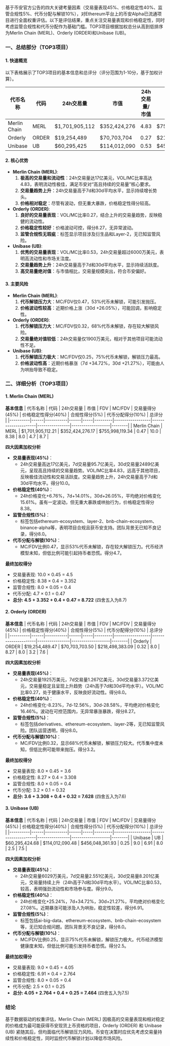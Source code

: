 基于币安官方公告的四大关键考量因素（交易量表现45%、价格稳定性40%、监管合规性5%、代币分配与解锁10%），对Ethereum平台上的币安Alpha已流通项目进行全面权重评估。以下是评估结果，重点关注交易量表现和价格稳定性，同时考虑监管合规性和代币分配作为基础门槛。TOP3项目根据加权总分从高到低排序为Merlin Chain (MERL)、Orderly (ORDER)和Unibase (UB)。

### 一、总结部分（TOP3项目）

#### 1. 快速概览
以下表格展示了TOP3项目的基本信息和总评分（评分范围为1-10分，基于加权计算）。

| 代币名称 | 代码 | 24h交易量 | 市值 | 24h交易量/市值 | FDV | MC/FDV | 总评分 |
|----------|------|-----------|------|----------------|-----|---------|--------|
| Merlin Chain | MERL | $1,701,905,112 | $352,424,276 | 4.83 | $755,998,119 | 0.47 | 8.7 |
| Orderly | ORDER | $19,254,489 | $70,703,704 | 0.27 | $218,498,383 | 0.32 | 7.6 |
| Unibase | UB | $60,295,425 | $114,012,090 | 0.53 | $456,048,362 | 0.25 | 7.5 |

#### 2. 核心优势
- **Merlin Chain (MERL)**:
  1. **极高的交易量和流动性**：24h交易量达17亿美元，VOL/MC比率高达4.83，表明流动性极佳，满足币安对“高且持续的交易量”核心要求。
  2. **交易量趋势上升**：24h交易量高于7d和30d平均水平，显示持续增长势头。
  3. **价格相对稳定**：尽管有波动，但无重大暴跌，价格稳定性得分较高。
- **Orderly (ORDER)**:
  1. **良好的交易量表现**：VOL/MC比率0.27，结合上升的交易量趋势，反映稳健的流动性。
  2. **价格稳定性较好**：价格波动可控，得分8.27，无异常波动。
  3. **监管合规性无瑕疵**：标签显示项目涉及衍生品和Layer-2，无已知监管风险。
- **Unibase (UB)**:
  1. **优秀的交易量表现**：VOL/MC比率0.53，24h交易量超过6000万美元，表明高流动性和市场关注度。
  2. **交易量趋势上升**：24h交易量高于7d和30d平均水平，显示持续活跃度。
  3. **高交易量绝对值**：与市值相比，交易量规模突出，符合币安偏好。

#### 3. 主要风险
- **Merlin Chain (MERL)**:
  1. **代币解锁压力大**：MC/FDV仅0.47，53%代币未解锁，可能引发抛压。
  2. **价格波动性较高**：近期价格上涨（30d +26.05%），可能回调，影响稳定性。
- **Orderly (ORDER)**:
  1. **代币解锁压力大**：MC/FDV仅0.32，68%代币未解锁，存在较大解锁风险。
  2. **交易量绝对值较低**：24h交易量仅1900万美元，相对于其他项目可能流动性不足。
- **Unibase (UB)**:
  1. **代币解锁压力极大**：MC/FDV仅0.25，75%代币未解锁，解锁压力最高。
  2. **价格波动性高**：近期价格暴涨（7d +34.72%，30d +21.27%），可能由人为哄抬导致不稳定。

### 二、详细分析（TOP3项目）

#### 1. Merlin Chain (MERL)
**基本信息**
| 代币名称 | 代码 | 24h交易量 | 市值 | FDV | MC/FDV | 交易量得分(45%) | 价格稳定性得分(40%) | 合规性得分(5%) | 代币分配得分(10%) | 总评分 |
|----------|------|-----------|------|-----|---------|------------------|---------------------|----------------|-------------------|--------|
| Merlin Chain | MERL | $1,701,905,112.21 | $352,424,276.17 | $755,998,119.34 | 0.47 | 10.0 | 8.38 | 8.0 | 4.7 | 8.7 |

**四大因素加权分析**
- **交易量表现(45%)**： 
  - 24h交易量高达17亿美元，7d交易量95.7亿美元，30d交易量2489亿美元，呈现高且持续的交易量趋势。VOL/MC比率4.83，远高于其他项目，反映极佳流动性和交易活跃度。交易量趋势上升，24h交易量高于7d和30d平均水平。得分10.0。
- **价格稳定性(40%)**：
  - 24h价格变化+6.76%，7d+14.01%，30d+26.05%，平均绝对价格变化15.61%。虽有一定波动，但无重大暴跌或哄抬行为，价格稳定性得分8.38。
- **监管合规性(5%)**：
  - 标签包括ethereum-ecosystem、layer-2、bnb-chain-ecosystem、binance-alpha等，表明项目合规且获币安支持。团队背景无已知不良记录，得分8.0。
- **代币分配与解锁(10%)**：
  - MC/FDV比例0.47，显示53%代币未解锁，存在较大解锁压力。代币经济模型未知，但低比例可能引起持币者恐慌。得分4.7。

**最终加权得分**
- 交易量表现: 10.0 × 0.45 = 4.5
- 价格稳定性: 8.38 × 0.4 = 3.352
- 监管合规性: 8.0 × 0.05 = 0.4
- 代币分配: 4.7 × 0.1 = 0.47
- **总分: 4.5 + 3.352 + 0.4 + 0.47 = 8.722** (四舍五入为8.7)

#### 2. Orderly (ORDER)
**基本信息**
| 代币名称 | 代码 | 24h交易量 | 市值 | FDV | MC/FDV | 交易量得分(45%) | 价格稳定性得分(40%) | 合规性得分(5%) | 代币分配得分(10%) | 总评分 |
|----------|------|-----------|------|-----|---------|------------------|---------------------|----------------|-------------------|--------|
| Orderly | ORDER | $19,254,489.47 | $70,703,703.50 | $218,498,383.09 | 0.32 | 8.0 | 8.27 | 8.0 | 3.2 | 7.6 |

**四大因素加权分析**
- **交易量表现(45%)**： 
  - 24h交易量1925万美元，7d交易量1.267亿美元，30d交易量3.372亿美元，交易量稳定且呈现上升趋势（24h高于7d和30d平均水平）。VOL/MC比率0.27，处于健康水平，反映良好流动性。得分8.0。
- **价格稳定性(40%)**：
  - 24h价格变化-8.23%，7d-12.56%，30d-28.58%，平均绝对价格变化16.46%。波动在可控范围内，无异常暴涨暴跌，得分8.27。
- **监管合规性(5%)**：
  - 标签包括derivatives、ethereum-ecosystem、layer-2等，无已知监管风险。团队运营透明，得分8.0。
- **代币分配与解锁(10%)**：
  - MC/FDV比例0.32，显示68%代币未解锁，解锁压力较大。代币集中度未知，但低比例可能带来抛压。得分3.2。

**最终加权得分**
- 交易量表现: 8.0 × 0.45 = 3.6
- 价格稳定性: 8.27 × 0.4 = 3.308
- 监管合规性: 8.0 × 0.05 = 0.4
- 代币分配: 3.2 × 0.1 = 0.32
- **总分: 3.6 + 3.308 + 0.4 + 0.32 = 7.628** (四舍五入为7.6)

#### 3. Unibase (UB)
**基本信息**
| 代币名称 | 代码 | 24h交易量 | 市值 | FDV | MC/FDV | 交易量得分(45%) | 价格稳定性得分(40%) | 合规性得分(5%) | 代币分配得分(10%) | 总评分 |
|----------|------|-----------|------|-----|---------|------------------|---------------------|----------------|-------------------|--------|
| Unibase | UB | $60,295,424.68 | $114,012,090.48 | $456,048,361.93 | 0.25 | 9.0 | 6.91 | 8.0 | 2.5 | 7.5 |

**四大因素加权分析**
- **交易量表现(45%)**： 
  - 24h交易量6029万美元，7d交易量2.551亿美元，30d交易量8.201亿美元，交易量持续上升（24h高于7d和30d平均水平）。VOL/MC比率0.53，较高，表明强劲流动性和市场参与度。得分9.0。
- **价格稳定性(40%)**：
  - 24h价格变化+25.24%，7d+34.72%，30d+21.27%，平均绝对价格变化27.08%。近期暴涨可能涉及人为哄抬，稳定性较差，得分6.91。
- **监管合规性(5%)**：
  - 标签包括ai-big-data、ethereum-ecosystem、bnb-chain-ecosystem等，无已知合规问题。团队背景无不良记录，得分8.0。
- **代币分配与解锁(10%)**：
  - MC/FDV比例0.25，显示75%代币未解锁，解锁压力极大。代币经济模型健康度未知，但低比例可能引发持币者恐慌。得分2.5。

**最终加权得分**
- 交易量表现: 9.0 × 0.45 = 4.05
- 价格稳定性: 6.91 × 0.4 = 2.764
- 监管合规性: 8.0 × 0.05 = 0.4
- 代币分配: 2.5 × 0.1 = 0.25
- **总分: 4.05 + 2.764 + 0.4 + 0.25 = 7.464** (四舍五入为7.5)

### 结论
基于数据驱动的权重评估，Merlin Chain (MERL) 因极高的交易量表现和相对稳定的价格成为最可能获得币安现货上币资格的项目，Orderly (ORDER) 和 Unibase (UB) 紧随其后，但均面临代币解锁压力风险。币安在决策时应优先考虑交易量持续性和价格稳定性，同时监控代币解锁计划以降低市场风险。